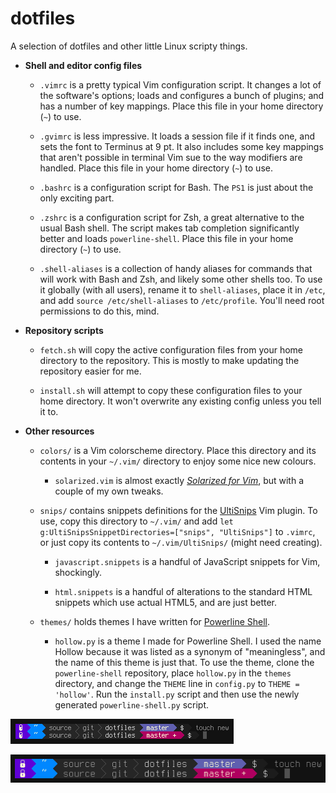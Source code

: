 # dotfiles

A selection of dotfiles and other little Linux scripty things.

* **Shell and editor config files**

    * `.vimrc` is a pretty typical Vim configuration script. It changes a lot of the software's options; loads and configures a bunch of plugins; and has a number of key mappings. Place this file in your home directory (`~`) to use.

    * `.gvimrc` is less impressive. It loads a session file if it finds one, and sets the font to Terminus at 9 pt. It also includes some key mappings that aren't possible in terminal Vim sue to the way modifiers are handled. Place this file in your home directory (`~`) to use.

    * `.bashrc` is a configuration script for Bash. The `PS1` is just about the only exciting part.

    * `.zshrc` is a configuration script for Zsh, a great alternative to the usual Bash shell. The script makes tab completion significantly better and loads `powerline-shell`. Place this file in your home directory (`~`) to use.

    * `.shell-aliases` is a collection of handy aliases for commands that will work with Bash and Zsh, and likely some other shells too. To use it globally (with all users), rename it to `shell-aliases`, place it in `/etc`, and add `source /etc/shell-aliases` to `/etc/profile`. You'll need root permissions to do this, mind.

* **Repository scripts**

    * `fetch.sh` will copy the active configuration files from your home directory to the repository. This is mostly to make updating the repository easier for me.

    * `install.sh` will attempt to copy these configuration files to your home directory. It won't overwrite any existing config unless you tell it to.

* **Other resources**

    * `colors/` is a Vim colorscheme directory. Place this directory and its contents in your `~/.vim/` directory to enjoy some nice new colours.

        * `solarized.vim` is almost exactly [*Solarized for Vim*](https://github.com/altercation/vim-colors-solarized), but with a couple of my own tweaks.

    * `snips/` contains snippets definitions for the [UltiSnips](https://github.com/SirVer/UltiSnips) Vim plugin. To use, copy this directory to `~/.vim/` and add `let g:UltiSnipsSnippetDirectories=["snips", "UltiSnips"]` to `.vimrc`, or just copy its contents to `~/.vim/UltiSnips/` (might need creating).

        * `javascript.snippets` is a handful of JavaScript snippets for Vim, shockingly.

        * `html.snippets` is a handful of alterations to the standard HTML snippets which use actual HTML5, and are just better.

    * `themes/` holds themes I have written for [Powerline Shell](https://github.com/blieque/powerline-shell).

        * `hollow.py` is a theme I made for Powerline Shell. I used the name Hollow because it was listed as a synonym of "meaningless", and the name of this theme is just that. To use the theme, clone the `powerline-shell` repository, place `hollow.py` in the `themes` directory, and change the `THEME` line in `config.py` to `THEME = 'hollow'`. Run the `install.py` script and then use the newly generated `powerline-shell.py` script.

![Hollow colour scheme screen shot](https://raw.githubusercontent.com/blieque/dotfiles/master/images/hollow-screenshot-8.png)

![Hollow colour scheme screen shot with larger text](https://raw.githubusercontent.com/blieque/dotfiles/master/images/hollow-screenshot-14.png)

